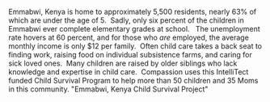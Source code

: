 

Emmabwi, Kenya is home to approximately 5,500 residents, nearly 63% of which are under the age of 5.  Sadly, only six percent of the children in Emmabwi ever complete elementary grades at school.   The unemployment rate hovers at 60 percent, and for those who _are_ employed, the average monthly income is only $12 per family.  Often child care takes a back seat to finding work, raising food on individual subsistence farms, and caring for sick loved ones.  Many children are raised by older siblings who lack knowledge and expertise in child care.  Compassion uses this IntelliTect funded Child Survival Program to help more than 50 children and 35 Moms in this community. "Emmabwi, Kenya Child Survival Project"
